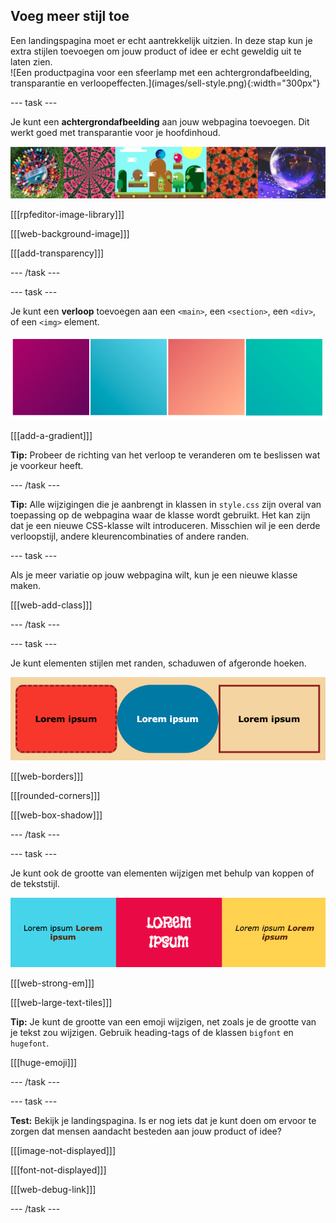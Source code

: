 ## Voeg meer stijl toe

<div style="display: flex; flex-wrap: wrap">
<div style="flex-basis: 200px; flex-grow: 1; margin-right: 15px;">
Een landingspagina moet er echt aantrekkelijk uitzien. In deze stap kun je extra stijlen toevoegen om jouw product of idee er echt geweldig uit te laten zien. 
</div>
<div>
![Een productpagina voor een sfeerlamp met een achtergrondafbeelding, transparantie en verloopeffecten.](images/sell-style.png){:width="300px"}
</div>
</div>

--- task ---

Je kunt een **achtergrondafbeelding** aan jouw webpagina toevoegen. Dit werkt goed met transparantie voor je hoofdinhoud.

![Een reeks voorbeeldprojecten met een achtergrondafbeelding en aanpassing van de transparantie van de hoofdinhoud.](images/background-image.png)

[[[rpfeditor-image-library]]]

[[[web-background-image]]]

[[[add-transparency]]]

--- /task ---

--- task ---

Je kunt een **verloop** toevoegen aan een `<main>`, een `<section>`, een `<div>`, of een `<img>` element.

![Een strook met kleurverlopen met verschillende kleurenpaletten.](images/gradients.png)

[[[add-a-gradient]]]

**Tip:** Probeer de richting van het verloop te veranderen om te beslissen wat je voorkeur heeft.

--- /task ---

**Tip:** Alle wijzigingen die je aanbrengt in klassen in `style.css` zijn overal van toepassing op de webpagina waar de klasse wordt gebruikt. Het kan zijn dat je een nieuwe CSS-klasse wilt introduceren. Misschien wil je een derde verloopstijl, andere kleurencombinaties of andere randen.

--- task ---

Als je meer variatie op jouw webpagina wilt, kun je een nieuwe klasse maken.

[[[web-add-class]]]

--- /task ---

--- task ---

Je kunt elementen stijlen met randen, schaduwen of afgeronde hoeken.

![Een strook elementen met afgeronde hoeken en vetgedrukte tekst.](images/style-examples.png)

[[[web-borders]]]

[[[rounded-corners]]]

[[[web-box-shadow]]]

--- /task ---

--- task ---

Je kunt ook de grootte van elementen wijzigen met behulp van koppen of de tekststijl.

![Een lijst met vetgedrukte tekst in verschillende kleuren.](images/strong-example.png)

[[[web-strong-em]]]

[[[web-large-text-tiles]]]

**Tip:** Je kunt de grootte van een emoji wijzigen, net zoals je de grootte van je tekst zou wijzigen. Gebruik heading-tags of de klassen `bigfont` en `hugefont`.

[[[huge-emoji]]]

--- /task ---

--- task ---

**Test:** Bekijk je landingspagina. Is er nog iets dat je kunt doen om ervoor te zorgen dat mensen aandacht besteden aan jouw product of idee?

[[[image-not-displayed]]]

[[[font-not-displayed]]]

[[[web-debug-link]]]

--- /task ---
